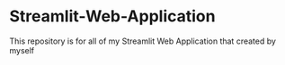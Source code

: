 # Streamlit-Web-Application
This repository is for all of my Streamlit Web Application that created by myself
